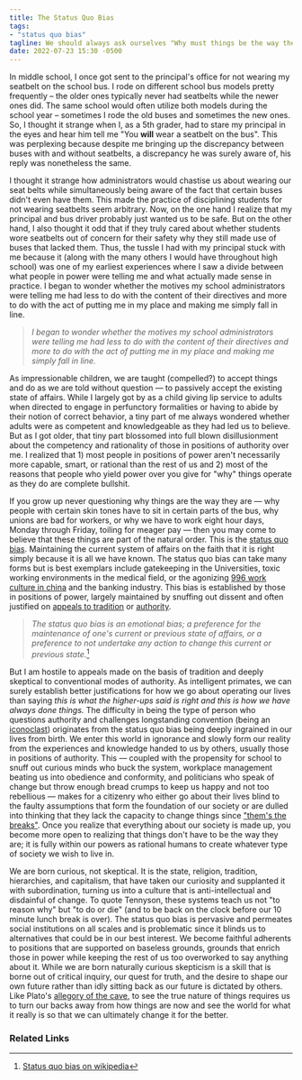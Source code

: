 ```yaml
---
title: The Status Quo Bias 
tags:
- "status quo bias"
tagline: We should always ask ourselves "Why must things be the way they are?" so that we don't become deluded into thinking that our lives can't change for the better.
date: 2022-07-23 15:30 -0500
---
```

In middle school, I once got sent to the principal's office for not wearing my seatbelt on the school bus. I rode on different school bus models pretty frequently – the older ones typically never had seatbelts while the newer ones did. The same school would often utilize both models during the school year – sometimes I rode the old buses and sometimes the new ones. So, I thought it strange when I, as a 5th grader, had to stare my principal in the eyes and hear him tell me "You **will** wear a seatbelt on the bus". This was perplexing because despite me bringing up the discrepancy between buses with and without seatbelts, a discrepancy he was surely aware of, his reply was nonetheless the same.

I thought it strange how administrators would chastise us about wearing our seat belts while simultaneously being aware of the fact that certain buses didn't even have them. This made the practice of disciplining students for not wearing seatbelts seem arbitrary. Now, on the one hand I realize that my principal and bus driver probably just wanted us to be safe. But on the other hand, I also thought it odd that if they truly cared about whether students wore seatbelts out of concern for their safety why they still made use of buses that lacked them. Thus, the tussle I had with my principal stuck with me because it (along with the many others I would have throughout high school) was one of my earliest experiences where I saw a divide between what people in power were telling me and what actually made sense in practice. I began to wonder whether the motives my school administrators were telling me had less to do with the content of their directives and more to do with the act of putting me in my place and making me simply fall in line.

>*I began to wonder whether the motives my school administrators were telling me had less to do with the content of their directives and more to do with the act of putting me in my place and making me simply fall in line.*

As impressionable children, we are taught (compelled?) to accept things and do as we are told without question — to passively accept the existing state of affairs. While I largely got by as a child giving lip service to adults when directed to engage in perfunctory formalities or having to abide by their notion of correct behavior, a tiny part of me always wondered whether adults were as competent and knowledgeable as they had led us to believe. But as I got older, that tiny part blossomed into full blown disillusionment about the competency and rationality of those in positions of authority over me. I realized that 1) most people in positions of power aren't necessarily more capable, smart, or rational than the rest of us and 2) most of the reasons that people who yield power over you give for "why" things operate as they do are complete bullshit. 

If you grow up never questioning why things are the way they are — why people with certain skin tones have to sit in certain parts of the bus, why unions are bad for workers, or why we have to work eight hour days, Monday through Friday, toiling for meager pay — then you may come to believe that these things are part of the natural order. This is the [status quo bias][1]. Maintaining the current system of affairs on the faith that it is right simply because it is all we have known. The status quo bias can take many forms but is best exemplars include gatekeeping in the Universities, toxic working environments in the medical field, or the agonizing [996 work culture in china][4] and the banking industry. This bias is established by those in positions of power, largely maintained by snuffing out dissent and often justified on [appeals to tradition][2] or [authority][3]. 

>*The status quo bias is an emotional bias; a preference for the maintenance of one's current or previous state of affairs, or a preference to not undertake any action to change this current or previous state.*[^1]

But I am hostile to appeals made on the basis of tradition and deeply skeptical to conventional modes of authority. As intelligent primates, we can surely establish better justifications for how we go about operating our lives than saying *this is what the higher-ups said is right and this is how we have always done things.* The difficulty in being the type of person who questions authority and challenges longstanding convention (being an [iconoclast][5]) originates from the status quo bias being deeply ingrained in our lives from birth. We enter this world in ignorance and slowly form our reality from the experiences and knowledge handed to us by others, usually those in positions of authority. This — coupled with the propensity for school to snuff out curious minds who buck the system, workplace management beating us into obedience and conformity, and politicians who speak of change but throw enough bread crumps to keep us happy and not too rebellious — makes for a citizenry who either go about their lives blind to the faulty assumptions that form the foundation of our society or are dulled into thinking that they lack the capacity to change things since ["them's the breaks"][6]. Once you realize that everything about our society is made up, you become more open to realizing that things don't have to be the way they are; it is fully within our powers as rational humans to create whatever type of society we wish to live in.

We are born curious, not skeptical. It is the state, religion, tradition, hierarchies, and capitalism, that have taken our curiosity and supplanted it with subordination, turning us into a culture that is anti-intellectual and disdainful of change. To quote Tennyson, these systems teach us not "to reason why" but "to do or die" (and to be back on the clock before our 10 minute lunch break is over). The status quo bias is pervasive and permeates social institutions on all scales and is problematic since it blinds us to alternatives that could be in our best interest. We become faithful adherents to positions that are supported on baseless grounds, grounds that enrich those in power while keeping the rest of us too overworked to say anything about it. While we are born naturally curious skepticism is a skill that is borne out of critical inquiry, our quest for truth, and the desire to shape our own future rather than idly sitting back as our future is dictated by others. Like Plato's [allegory of the cave][7], to see the true nature of things requires us to turn our backs away from how things are now and see the world for what it really is so that we can ultimately change it for the better.

[1]: https://en.wikipedia.org/wiki/Status_quo_bias
[2]: https://en.wikipedia.org/wiki/Appeal_to_tradition
[3]: https://en.wikipedia.org/wiki/Argument_from_authority
[4]: https://www.youtube.com/watch?v=l8wWoQ3_F00
[5]: https://www.merriam-webster.com/dictionary/iconoclast 
[6]: https://www.msn.com/en-gb/news/uknews/what-does-them-s-the-breaks-mean-as-boris-johnson-uses-term-in-resignation-speech-at-number-10/ar-AAZk5lE
[7]: https://en.wikipedia.org/wiki/Allegory_of_the_cave 

### Related Links 
[^1]:[Status quo bias on wikipedia](https://en.wikipedia.org/wiki/Status_quo_bias)
